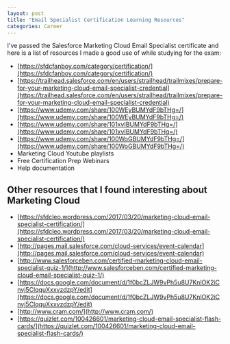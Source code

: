 ```yaml
---
layout: post
title: "Email Specialist Certification Learning Resources"
categories: Career
---
```


I've passed the Salesforce Marketing Cloud Email Specialist certificate and here is a list of resources I made a good use of while studying for the exam:



*   [https://sfdcfanboy.com/category/certification/](https://sfdcfanboy.com/category/certification/)
*   [https://trailhead.salesforce.com/en/users/strailhead/trailmixes/prepare-for-your-marketing-cloud-email-specialist-credential](https://trailhead.salesforce.com/en/users/strailhead/trailmixes/prepare-for-your-marketing-cloud-email-specialist-credential)
*   [https://www.udemy.com/share/100WEyBUMYdF9bTHg=/](https://www.udemy.com/share/100WEyBUMYdF9bTHg=/)
*   [https://www.udemy.com/share/101xvIBUMYdF9bTHg=/](https://www.udemy.com/share/101xvIBUMYdF9bTHg=/)
*   [https://www.udemy.com/share/100WoGBUMYdF9bTHg=/](https://www.udemy.com/share/100WoGBUMYdF9bTHg=/)
*   Marketing Cloud Youtube playlists
*   Free Certification Prep Webinars
*   Help documentation


## Other resources that I found interesting about Marketing Cloud



*   [https://sfdcleo.wordpress.com/2017/03/20/marketing-cloud-email-specialist-certification/](https://sfdcleo.wordpress.com/2017/03/20/marketing-cloud-email-specialist-certification/)
*   [http://pages.mail.salesforce.com/cloud-services/event-calendar](http://pages.mail.salesforce.com/cloud-services/event-calendar)
*   [http://www.salesforceben.com/certified-marketing-cloud-email-specialist-quiz-1/](http://www.salesforceben.com/certified-marketing-cloud-email-specialist-quiz-1/)
*   [https://docs.google.com/document/d/1f0bcZLJW9vPh5u8U7KnlOK2iCnvj5ClqquXxxvzdzpY/edit](https://docs.google.com/document/d/1f0bcZLJW9vPh5u8U7KnlOK2iCnvj5ClqquXxxvzdzpY/edit) 
*   [http://www.cram.com/](http://www.cram.com/)
*   [https://quizlet.com/100426601/marketing-cloud-email-specialist-flash-cards/](https://quizlet.com/100426601/marketing-cloud-email-specialist-flash-cards/)